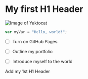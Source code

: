 # My first H1 Header


![Image of Yaktocat](https://octodex.github.com/images/yaktocat.png)


``` javascript
var myVar = "Hello, world!";
```


- [ ] Turn on GitHub Pages
- [ ] Outline my portfolio
- [ ] Introduce myself to the world














Add my 1st H1 Header
